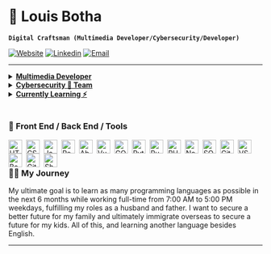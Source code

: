 # 🚀 Louis Botha

**`Digital Craftsman (Multimedia Developer/Cybersecurity/Developer)`**

[![Website](https://img.shields.io/badge/Website-3776AB?style=for-the-badge)](#)
[![Linkedin](https://img.shields.io/badge/LinkedIn-0077B5?style=for-the-badge&logo=linkedin&logoColor=white)](https://www.linkedin.com/in/louisbotha88/)
[![Email](https://img.shields.io/badge/Email-8B89CC?style=for-the-badge&logo=protonmail&logoColor=white)](mailto:louisdevbotha@proton.me)

---

<details>
  
<summary><b><u>Multimedia Developer</u></b></summary>

I design, print, develop, host, content creating for business in need of building there brand.

- 💻 [Botha Media Group](https://bothamediagroup.co.za): My personal business page

</details>

<details>
  
<summary><b><u>Cybersecurity 🔵 Team</u></b></summary>

I started with collecting certifications to help secure and teach people how to protect their digital business and identities.

- • [EC-Council] DFE, EHE, NDE,

- • [OPSWAT-Academy] Intor to CIP

- • [IriusRisk] Threat Modeling

- • [ISC2] Candidate

- • [Security-Blue-Team] Busy

</details>

<details>
  
<summary><b><u>Currently Learning ⚡️</u></b></summary>

I am interested in too many things spanning the realms of hacking, programming languages & learning Dutch, German.

- Learning alot of programming languages
- Writing security SOP's
- Hacking / Defending
- Learning and understanding as much as I can
- Mental Health
- Parenting

</details>

#

### 🧰 Front End / Back End / Tools

<img align="left" alt="HTML" width="27px" style="padding-right:5px;" src="https://cdn.jsdelivr.net/gh/devicons/devicon/icons/html5/html5-plain.svg" />
<img align="left" alt="CSS" width="27px" style="padding-right:5px;" src="https://cdn.jsdelivr.net/gh/devicons/devicon/icons/css3/css3-plain.svg" />
<img align="left" alt="JavaScript" width="27px" style="padding-right:5px;" src="https://cdn.jsdelivr.net/gh/devicons/devicon/icons/javascript/javascript-plain.svg" />
<img align="left" alt="React" width="27px" style="padding-right:5px;" src="https://cdn.jsdelivr.net/gh/devicons/devicon/icons/react/react-original.svg" />
<img align="left" alt="Abgular" width="27px" style="padding-right:5px;" src="https://cdn.jsdelivr.net/gh/devicons/devicon@latest/icons/angular/angular-original.svg" />
<img align="left" alt="Vue" width="27px" style="padding-right:5px;" src="https://cdn.jsdelivr.net/gh/devicons/devicon@latest/icons/vuejs/vuejs-original.svg" />
<img align="left" alt="GO" width="27px" style="padding-right:5px;" src="https://cdn.jsdelivr.net/gh/devicons/devicon@latest/icons/go/go-original-wordmark.svg" />
<img align="left" alt="Python" width="27px" style="padding-right:5px;" src="https://cdn.jsdelivr.net/gh/devicons/devicon/icons/python/python-plain.svg" />
<img align="left" alt="Ruby" width="27px" style="padding-right:5px;" src="https://cdn.jsdelivr.net/gh/devicons/devicon@latest/icons/ruby/ruby-plain.svg" />
<img align="left" alt="PHP" width="27px" style="padding-right:5px;" src="https://cdn.jsdelivr.net/gh/devicons/devicon@latest/icons/php/php-original.svg" />
<img align="left" alt="Nodejs" width="27px" style="padding-right:5px;" src="https://cdn.jsdelivr.net/gh/devicons/devicon@latest/icons/nodejs/nodejs-original.svg" />
<img align="left" alt="SQL" width="27px" style="padding-right:5px;" src="https://cdn.jsdelivr.net/gh/devicons/devicon@latest/icons/mysql/mysql-original.svg" />
<img align="left" alt="GitHub" width="27px" style="padding-right:5px;" src="https://cdn.jsdelivr.net/gh/devicons/devicon/icons/github/github-original.svg" />
<img align="left" alt="VSCode" width="27px" style="padding-right:5px;" src="https://cdn.jsdelivr.net/gh/devicons/devicon@latest/icons/vscode/vscode-original.svg"/>
<img align="left" alt="Bash" width="27px" style="padding-right:5px;" src="https://cdn.jsdelivr.net/gh/devicons/devicon@latest/icons/bash/bash-original.svg"/>
<img align="left" alt="Git" width="27px" style="padding-right:5px;" src="https://cdn.jsdelivr.net/gh/devicons/devicon@latest/icons/git/git-original.svg"/>
<img align="left" alt="Shell" width="27px" style="padding-right:5px;" src="https://cdn.jsdelivr.net/gh/devicons/devicon@latest/icons/powershell/powershell-original.svg"/>
<br />

#

 <summary><h3>👨‍💻 My Journey</h3></summary>
   My ultimate goal is to learn as many programming languages as possible in the next 6 months while working full-time from 7:00 AM to 5:00 PM weekdays, fulfilling my roles as a husband and father. I want to secure a better future for my family and ultimately immigrate overseas to secure a future for my kids. All of this, and learning another language besides English. 

---